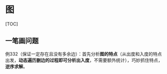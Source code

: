 # 图

[TOC]

## 一笔画问题

例332（保证一定存在且没有多余边）：首先分析**图的特点**（从出度和入度的特点出发，**动态遍历删边的过程即可分析出入度**，不需要额外统计），巧妙抓住特点，**逆序求解**。